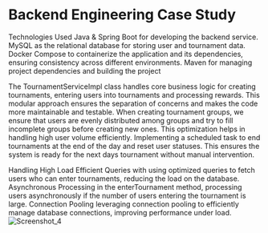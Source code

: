 # Backend Engineering Case Study

Technologies Used Java & Spring Boot for developing the backend service. MySQL as the relational database for storing user and tournament data. Docker Compose to containerize the application and its dependencies, ensuring consistency across different environments. Maven for managing project dependencies and building the project

The TournamentServiceImpl class handles core business logic for creating tournaments, entering users into tournaments and processing rewards. This modular approach ensures the separation of concerns and makes the code more maintainable and testable. When creating tournament groups, we ensure that users are evenly distributed among groups and try to fill incomplete groups before creating new ones. This optimization helps in handling high user volume efficiently. Implementing a scheduled task to end tournaments at the end of the day and reset user statuses. This ensures the system is ready for the next days tournament without manual intervention.

Handling High Load Efficient Queries with using optimized queries to fetch users who can enter tournaments, reducing the load on the database. Asynchronous Processing in the enterTournament method, processing users asynchronously if the number of users entering the tournament is large. Connection Pooling leveraging connection pooling to efficiently manage database connections, improving performance under load.
![Screenshot_4](https://github.com/SalihCanAkbalik/backend-engineering-case-study/assets/138127376/d9f8bad6-6adc-49ac-a54d-9140b44c9c38)
